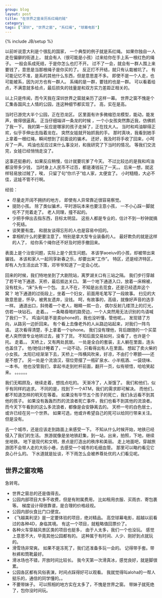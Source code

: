 ```yaml
---
group: blog
layout: post
title: "在世界之窗亲历系红绳的贼"
category: 
tags: ["深圳", "世界之窗", "系红绳", "球幕电影"]
---
```

{% include JB/setup %}

以前听说意大利是个很乱的国家，
一个典型的例子就是系红绳。
如果你独自一人走在偏僻的街道上，
就会有人（很可能是小孩）过来给你在手上系一根红色的绳子。
一般会系成死结，于是你怎么也打不开。
过不了一会，就会有一群人围上来要钱了，意思是当那根绳子是你买的了。
反正打不开结，就只有认栽被坑了。
有可能记忆不准，是系的其他什么东西，但是意思差不多。
即使不是一个人走，也可能被系，因为对方也有一群人。
系绳的是一群，要钱的也是一群。
可以看着给点，不满意就多给点，最后损失的钱量是和双方实力差距正相关的。

以上只是传闻，而今天我在深圳世界之窗就亲历了这样一幕。
世界之窗不愧是个汇集各国风土人情的公园，连这种细节都实现了。
高，实在是高。

当时已游完大半个公园，正在恐龙区。
区里面有许多微缩恐龙模型，能动，能发声，做得很逼真。
正当仔细端详一条龙的时候 ，一个小女孩突然靠近我，仿佛抓了我一下。
我的第一反应是哪家的孩子走掉了，正在找大人。
当时和鸡油聊得正欢，似乎手伸出去指着龙在。
突然女娃就开始抓我的手。
那时真块，我看到她手上拿着一根红绳，瞬间想到了前面说的骗术。
还好，我及时将手收了回来，小呵斥了一声。
鸡油也反应过来什么事没对，和我研究了下当时的情况。
等我们交流完，女娃已经悄悄走没了。

这事还挺悬的，如果反应稍慢，估计就要坑爹了今天。
不过比较怂的是我和鸡油都没带多少钱，
当时身上人民币不过百，都是凑钱玩了一天。。
后来一想，就这样轻易放过贼了，唉，
只留了句“你爪子”给人家，太便宜了。
小时糙糙，大必不佳，这娃不管不行啊。

经验：

   * 尽量走开阔不拥挤的地方，
   即使有人异常靠近很容易察觉。
   * 提防小孩。
   除了类似骗术，平时游玩本来也要注意小孩，
   一不小心踩一脚就吃不了兜着走了。
   老人同理，撞不起的。
   * 少把手伸出去指东西，目标太明显。
   这些人都是专业的，估计不到一秒钟就搞个死结。
   * 谈笑要有度。
   和朋友谈得忘形的人也是容易中招的。
   * 拿相机什么的更要注意了，特别是拿大型专业装备的人。
   最好欺负的就是这样的人了，
   给你系个绳你还不好及时把手撤回来。

表面上是个治安问题，实际上是个民生问题。
本该学aoeiuv的小孩，却被带出来骗钱。
本该和家人一起同享新春之乐，却要出来“工作”。
特区，还是经济特区，却有人为生活出此下策，邓爷爷知道了一定会心忧。

回来的时候，我们特地坐到了大剧院站，离罗湖关口有三站之隔。
我们步行穿越了若干地下通道、天桥，最后抵达关口。
第一个地下通道入口，放着一床棉被，没有枕头，“床”头有一个包。
主人不在，不知是出去觅食，还是已经遗弃这个窝？
地下通道的过街段上，坐着一个妇女，前面用毛笔写了一段故事。
扫见的大致意思是，怀孕，被男友遗弃，没钱。
呵，有故事的，高级，就像好声音的选手一样。
通道出口，斜倚着一个老人，眼睛一熙一合，
偶尔反射几缕顶上的灯光，仿若一块钻石。
走着。。
一条略昏暗的路旁边，一个人突然用无法识别的鸟语喊了我们一下。
鸡油问是不是卖iphone的，我也没听懂，管他呢。。
发现错了方向，从路另一边折回来。
有个看上去像老外的人从路边站起来，对我们一阵鸟语。
这次看得清楚，手上拿着一个iphone。
我们没有理他，背后跟随的一个买菜老人突然很专业地转过去，接下了货。
不知后面交易如何，没看了，也许是个托。
走着。。
天桥上，又有两处民居。
一处是全白的套装，主人躺在里面，连头也盖住了。
他/她估计睡着了，一动不动，只看得出有人在里面。
想起了卖火柴的小女孩。
太阳已经渐渐下去，天桥上一阵横风吹来，好凉，不由打个寒颤——还是不想了。
另一处是个流浪汉，宿位旁摆了一瓶矿泉水、小半瓶酒、一袋烧味、一本书。
他也没管我们，拿起书走到栏杆前面，翻开一页，似有顿悟，哈哈笑起来。
。。。。。。

我们无暇顾及，继续走着，想找点吃的。
天渐冷了，人渐饿了。
我们和他们，似乎有同样的追求。
不同的是，找到下一个ATM，我们的需求即可解决。
而他们，都不知道怎样的明天在等着。
如果没有毕节五个孩子的死亡，我们永远看不到其他的孩子。
如果没有轰轰烈烈的流浪者死亡事件，我们也看不到其他的流浪者。
而今天下午看到的这么多流浪者，都像是会安静离去的。
天桥一号的白色居士，或许已经在另一个世界。
如果可选，他或许希望自己的死可以给同行带来关注。
但是没有。

去一个城市，还是应该走到路面上来感受一下。
不知从什么时候开始，地铁已经侵入了我们的生活。
旅游就像是坐地铁赶集，到一站，出来，拍照，下地，继续坐地铁。
地下是现代和文明，景点是打造出的秩序和美丽。
走上地面吧，穿越旅游团不会带人走的大街小巷，去感受一个城市的毛细血管。
那里可以略约看见它良心什么的。
下水道就是扯谈，不下雨怎么会被养尊处优的人们看见呢。

## 世界之窗攻略

急转弯。

   * 世界之窗总的还是值得去。
   * 公园内部项目大多不收费，但是有附属费用，
   比如租用衣服、买雨衣、寄包裹等。
   梯度设计得很靠谱，是合理的价格歧视。
   * 公园内部伙食比门口便宜。
   * 《飞越美利坚》是一定要体验的项目，绝对精品。
   高空球幕电影，超越以前看过的各种4D，身临其境。
   有这一个项目，就粗略值回票价了。
   * 各种火车穿越风景区类的项目也挺多，
   由于人太多，我们一个也没玩。
   感觉上意思不大，毕竟其他公园都有的。
   这种属于有时间、人少、刚好到点就玩的。
   * 滑雪场非常爽。
   如果不是冻死了，我们还准备多玩一会的。
   记得带手套。带秋裤和筒靴最好。
   * 滑冰场也不错，开放时间比较长。
   我今天第一次滑真冰，感觉良好，就是脚很累。
   * 公园各区都有风俗表演，时间点踩得好可以观看。
   我就觉得叫aloha的一帮人挺乐的，通信的同学懂的。。
   * 不要带妹子。
   可以照相的地方实在太多了，不愧是世界之窗。
   带妹子就死绝了，包你没时间玩。

